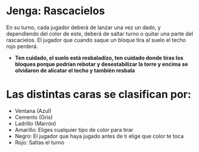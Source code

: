 # Jenga: Rascacielos
En su turno, cada jugador deberá de lanzar una vez un dado, y dependiendo del color de este, deberá de saltar turno o quitar una parte del rascacielos.
El jugador que cuando saque un bloque tira al suelo el techo rojo perderá.
- **Ten cuidado, el suelo está resbaladizo, ten cuidado donde tiras los bloques porque podrían rebotar y desestabilizar la torre y encima se olvidaron de alicatar el techo y también resbala**
# Las distintas caras se clasifican por:
- Ventana (Azul)
- Cemento (Gris)
- Ladrillo (Marrón)
- Amarillo: Eliges cualquier tipo de color para tirar
- Negro: El jugador que haya jugado antes de ti elige que color te toca
- Rojo: Saltas el turno
